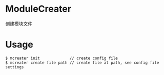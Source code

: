 # ModuleCreater
创建模块文件

# Usage
``` node
$ mcreater init             // create config file
$ mcreater create file path // create file at path, see config file settings
```
